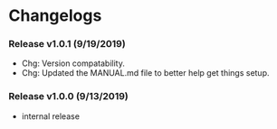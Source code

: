 # Changelogs

### Release v1.0.1 (9/19/2019)
- Chg: Version compatability.
- Chg: Updated the MANUAL.md file to better help get things setup.

### Release v1.0.0 (9/13/2019)
- internal release
